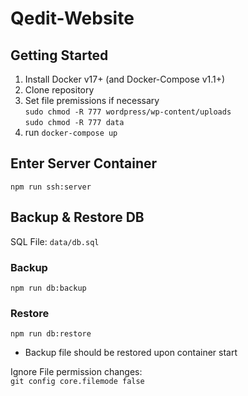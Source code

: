 # Qedit-Website

## Getting Started
1. Install Docker v17+ (and Docker-Compose v1.1+)
2. Clone repository
3. Set file premissions if necessary  
`sudo chmod -R 777 wordpress/wp-content/uploads`  
`sudo chmod -R 777 data`
4. run `docker-compose up`

## Enter Server Container
`npm run ssh:server`

## Backup & Restore DB
SQL File: `data/db.sql`  
### Backup
`npm run db:backup`


### Restore
`npm run db:restore`  
* Backup file should be restored upon container start  


Ignore File permission changes:  
`git config core.filemode false`